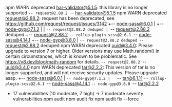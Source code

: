 npm WARN deprecated har-validator@5.1.5: this library is no longer supported
`-- request@2.88.2
`-- har-validator@5.1.5
npm WARN deprecated request@2.88.2: request has been deprecated, see https://github.com/request/request/issues/3142
+-- node-sass@6.0.1
| +-- node-gyp@7.1.2
| | `-- request@2.88.2 deduped
| `-- request@2.88.2 deduped
+-- request@2.88.2
`-- rollup-plugin-scss@2.6.1
`-- node-sass@4.14.1
+-- node-gyp@3.8.0
| `-- request@2.88.2 deduped
`-- request@2.88.2 deduped
npm WARN deprecated uuid@3.4.0: Please upgrade  to version 7 or higher.  Older versions may use Math.random() in certain circumstances, which is known to be problematic.  See https://v8.dev/blog/math-random for details.
`-- request@2.88.2
`-- uuid@3.4.0
npm WARN deprecated tar@2.2.2: This version of tar is no longer supported, and will not receive security updates. Please upgrade asap.
+-- node-sass@6.0.1
| `-- node-gyp@7.1.2
|   `-- tar@6.1.11
`-- rollup-plugin-scss@2.6.1
`-- node-sass@4.14.1
`-- node-gyp@3.8.0
`-- tar@2.2.2

* 17 vulnerabilities (10 moderate, 7 high)
  -> 7 moderate severity vulnerabilities
  npm audit
  npm audit fix
  npm audit fix --force
